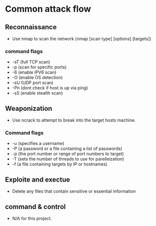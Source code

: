 
# Common attack flow

## Reconnaissance

- Use nmap to scan the network (nmap [scan type] [options] [targets])

### command flags

- -sT (full TCP scan)
- -p (scan for specific ports)
- -6 (enable IPV6 scan)
- -O (enable OS detection)
- -sU (UDP port scan)
- -Pn (dont check if host is up via ping)
- -sS (enable stealth scan)

## Weaponization
- Use ncrack to attempt to break into the target hosts machine. 

### Command flags
- -u (specifies a username)
- -P (a password or a file containing a list of passwords)
- -p (the port number or range of port numbers to target)
- -T (sets the number of threads to use for parelleization)
- -f (a file containing targets by IP or hostnames)
## Exploite and exectue
- Delete any files that contain sensitive or essential information

## command & control
- N/A for this project.